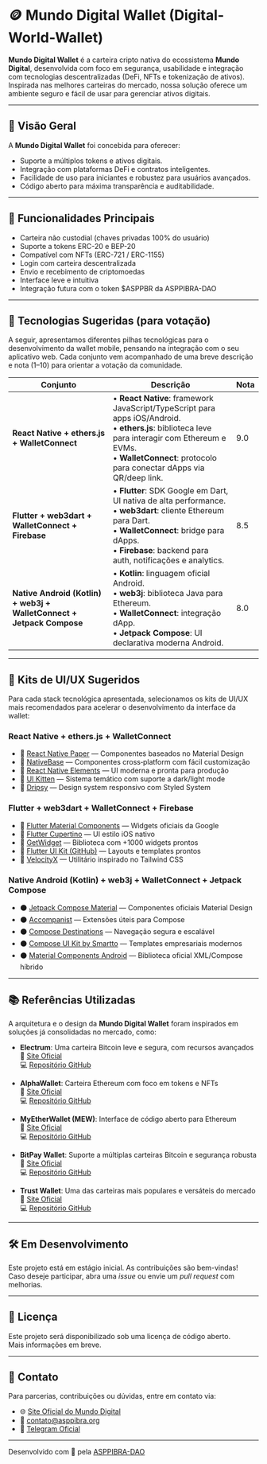 # 🪙 Mundo Digital Wallet  (Digital-World-Wallet)

**Mundo Digital Wallet** é a carteira cripto nativa do ecossistema **Mundo Digital**, desenvolvida com foco em segurança, usabilidade e integração com tecnologias descentralizadas (DeFi, NFTs e tokenização de ativos). Inspirada nas melhores carteiras do mercado, nossa solução oferece um ambiente seguro e fácil de usar para gerenciar ativos digitais.

---

## 🚀 Visão Geral

A **Mundo Digital Wallet** foi concebida para oferecer:
- Suporte a múltiplos tokens e ativos digitais.  
- Integração com plataformas DeFi e contratos inteligentes.  
- Facilidade de uso para iniciantes e robustez para usuários avançados.  
- Código aberto para máxima transparência e auditabilidade.

---

## 📌 Funcionalidades Principais

- Carteira não custodial (chaves privadas 100% do usuário)  
- Suporte a tokens ERC-20 e BEP-20  
- Compatível com NFTs (ERC-721 / ERC-1155)  
- Login com carteira descentralizada  
- Envio e recebimento de criptomoedas  
- Interface leve e intuitiva  
- Integração futura com o token $ASPPBR da ASPPIBRA-DAO  

---

## 🧰 Tecnologias Sugeridas (para votação)

A seguir, apresentamos diferentes pilhas tecnológicas para o desenvolvimento da wallet mobile, pensando na integração com o seu aplicativo web. Cada conjunto vem acompanhado de uma breve descrição e nota (1–10) para orientar a votação da comunidade.

| Conjunto                                    | Descrição                                                                                                                                                                                                                               | Nota |
|---------------------------------------------|-----------------------------------------------------------------------------------------------------------------------------------------------------------------------------------------------------------------------------------------|------|
| **React Native + ethers.js + WalletConnect**| • **React Native**: framework JavaScript/TypeScript para apps iOS/Android.<br>• **ethers.js**: biblioteca leve para interagir com Ethereum e EVMs.<br>• **WalletConnect**: protocolo para conectar dApps via QR/deep link.              | 9.0  |
| **Flutter + web3dart + WalletConnect + Firebase**| • **Flutter**: SDK Google em Dart, UI nativa de alta performance.<br>• **web3dart**: cliente Ethereum para Dart.<br>• **WalletConnect**: bridge para dApps.<br>• **Firebase**: backend para auth, notificações e analytics.         | 8.5  |
| **Native Android (Kotlin) + web3j + WalletConnect + Jetpack Compose**| • **Kotlin**: linguagem oficial Android.<br>• **web3j**: biblioteca Java para Ethereum.<br>• **WalletConnect**: integração dApp.<br>• **Jetpack Compose**: UI declarativa moderna Android.                                    | 8.0  |

---

## 🎨 Kits de UI/UX Sugeridos

Para cada stack tecnológica apresentada, selecionamos os kits de UI/UX mais recomendados para acelerar o desenvolvimento da interface da wallet:

### React Native + ethers.js + WalletConnect

- 🔹 [React Native Paper](https://callstack.github.io/react-native-paper/) — Componentes baseados no Material Design  
- 🔹 [NativeBase](https://nativebase.io/) — Componentes cross‑platform com fácil customização  
- 🔹 [React Native Elements](https://reactnativeelements.com/) — UI moderna e pronta para produção  
- 🔹 [UI Kitten](https://akveo.github.io/react-native-ui-kitten/) — Sistema temático com suporte a dark/light mode  
- 🔹 [Dripsy](https://dripsy.xyz/) — Design system responsivo com Styled System

### Flutter + web3dart + WalletConnect + Firebase

- 🔸 [Flutter Material Components](https://flutter.dev/docs/development/ui/widgets/material) — Widgets oficiais da Google  
- 🔸 [Flutter Cupertino](https://flutter.dev/docs/development/ui/widgets/cupertino) — UI estilo iOS nativo  
- 🔸 [GetWidget](https://www.getwidget.dev/) — Biblioteca com +1000 widgets prontos  
- 🔸 [Flutter UI Kit (GitHub)](https://github.com/iampawan/Flutter-UI-Kit) — Layouts e templates prontos  
- 🔸 [VelocityX](https://velocityx.dev/) — Utilitário inspirado no Tailwind CSS

### Native Android (Kotlin) + web3j + WalletConnect + Jetpack Compose

- ⚫ [Jetpack Compose Material](https://developer.android.com/jetpack/compose/material) — Componentes oficiais Material Design  
- ⚫ [Accompanist](https://google.github.io/accompanist/) — Extensões úteis para Compose  
- ⚫ [Compose Destinations](https://github.com/raamcosta/compose-destinations) — Navegação segura e escalável  
- ⚫ [Compose UI Kit by Smartto](https://github.com/SmarttoMobile/compose-ui-kit) — Templates empresariais modernos  
- ⚫ [Material Components Android](https://github.com/material-components/material-components-android) — Biblioteca oficial XML/Compose híbrido

---

## 📚 Referências Utilizadas

A arquitetura e o design da **Mundo Digital Wallet** foram inspirados em soluções já consolidadas no mercado, como:

- **Electrum**: Uma carteira Bitcoin leve e segura, com recursos avançados  
  🔗 [Site Oficial](https://electrum.org/)  
  💻 [Repositório GitHub](https://github.com/spesmilo/electrum)

- **AlphaWallet**: Carteira Ethereum com foco em tokens e NFTs  
  🔗 [Site Oficial](https://alphawallet.com/)  
  💻 [Repositório GitHub](https://github.com/AlphaWallet/alpha-wallet-android)

- **MyEtherWallet (MEW)**: Interface de código aberto para Ethereum  
  🔗 [Site Oficial](https://www.myetherwallet.com/)  
  💻 [Repositório GitHub](https://github.com/MyEtherWallet/MyEtherWallet)

- **BitPay Wallet**: Suporte a múltiplas carteiras Bitcoin e segurança robusta  
  🔗 [Site Oficial](https://www.bitpay.com/wallet)  
  💻 [Repositório GitHub](https://github.com/bitpay/wallet)

- **Trust Wallet**: Uma das carteiras mais populares e versáteis do mercado  
  🔗 [Site Oficial](https://trustwallet.com/pt-PT)  
  💻 [Repositório GitHub](https://github.com/trustwallet)

---

## 🛠️ Em Desenvolvimento

Este projeto está em estágio inicial. As contribuições são bem-vindas!  
Caso deseje participar, abra uma *issue* ou envie um *pull request* com melhorias.

---

## 📄 Licença

Este projeto será disponibilizado sob uma licença de código aberto.  
Mais informações em breve.

---

## 🤝 Contato

Para parcerias, contribuições ou dúvidas, entre em contato via:

- 🌐 [Site Oficial do Mundo Digital](https://asppibra.org/)  
- 📩 contato@asppibra.org  
- 💬 [Telegram Oficial](https://t.me/asppibra)

---

Desenvolvido com 💛 pela [ASPPIBRA-DAO](https://asppibra.org/)
